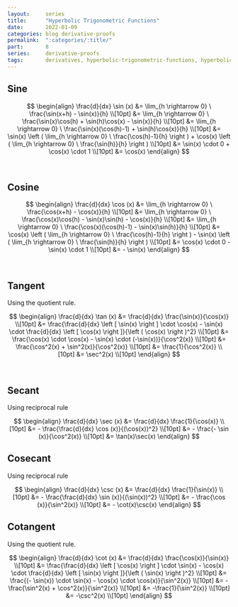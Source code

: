```yaml
---
layout:     series
title:      "Hyperbolic Trigonometric Functions"
date:       2022-01-09
categories: blog derivative-proofs
permalink:  ":categories/:title/"
part:       8
series:     derivative-proofs
tags:       derivatives, hyperbolic-trigonometric-functions, hyperbolic-trigonometry, sine, cosine, tangent, secant, cosecant, cotangent
---
```


## Sine

$$
\begin{align}
    \frac{d}{dx} \sin (x)
    &= \lim_{h \rightarrow 0} \ \frac{\sin(x+h) - \sin(x)}{h} \\[10pt]
    &= \lim_{h \rightarrow 0} \ \frac{\sin(x)\cos(h) + \sin(h)\cos(x) - \sin(x)}{h} \\[10pt]
    &= \lim_{h \rightarrow 0} \ \frac{\sin(x)(\cos(h)-1) + \sin(h)\cos(x)}{h} \\[10pt]
    &= \sin(x) \left ( \lim_{h \rightarrow 0} \ \frac{\cos(h)-1}{h} \right ) + \cos(x) \left ( \lim_{h \rightarrow 0} \ \frac{\sin(h)}{h} \right ) \\[10pt]
    &= \sin(x) \cdot 0 + \cos(x) \cdot 1 \\[10pt]
    &= \cos(x)
\end{align}
$$

<br>

## Cosine

$$
\begin{align}
    \frac{d}{dx} \cos (x)
    &= \lim_{h \rightarrow 0} \ \frac{\cos(x+h) - \cos(x)}{h} \\[10pt]
    &= \lim_{h \rightarrow 0} \ \frac{\cos(x)\cos(h) - \sin(x)\sin(h) - \cos(x)}{h} \\[10pt]
    &= \lim_{h \rightarrow 0} \ \frac{\cos(x)(\cos(h)-1) - \sin(x)\sin(h)}{h} \\[10pt]
    &= \cos(x) \left ( \lim_{h \rightarrow 0} \ \frac{\cos(h)-1}{h} \right ) - \sin(x) \left ( \lim_{h \rightarrow 0} \ \frac{\sin(h)}{h} \right ) \\[10pt]
    &= \cos(x) \cdot 0 - \sin(x) \cdot 1 \\[10pt]
    &= - \sin(x)
\end{align}
$$

<br>

## Tangent

Using the quotient rule.

$$
\begin{align}
    \frac{d}{dx} \tan (x)
    &= \frac{d}{dx} \frac{\sin(x)}{\cos(x)} \\[10pt]
    &= \frac{\frac{d}{dx} \left [ \sin(x) \right ] \cdot \cos(x) - \sin(x) \cdot \frac{d}{dx} \left [ \cos(x) \right ]}{\left ( \cos(x) \right )^2} \\[10pt]
    &= \frac{\cos(x) \cdot \cos(x) - \sin(x) \cdot (-\sin(x))}{\cos^2(x)} \\[10pt]
    &= \frac{\cos^2(x) + \sin^2(x)}{\cos^2(x)} \\[10pt]
    &= \frac{1}{\cos^2(x)} \\[10pt]
    &= \sec^2(x) \\[10pt]
\end{align}
$$

<br>

## Secant

Using reciprocal rule

$$
\begin{align}
    \frac{d}{dx} \sec (x)
    &= \frac{d}{dx} \frac{1}{\cos(x)} \\[10pt]
    &= - \frac{\frac{d}{dx} \cos (x)}{(\cos(x))^2} \\[10pt]
    &= - \frac{- \sin (x)}{\cos^2(x)} \\[10pt]
    &= \tan(x)\sec(x)
\end{align}
$$

## Cosecant

Using reciprocal rule

$$
\begin{align}
    \frac{d}{dx} \csc (x)
    &= \frac{d}{dx} \frac{1}{\sin(x)} \\[10pt]
    &= - \frac{\frac{d}{dx} \sin (x)}{(\sin(x))^2} \\[10pt]
    &= - \frac{\cos (x)}{\sin^2(x)} \\[10pt]
    &= - \cot(x)\csc(x)
\end{align}
$$

## Cotangent

Using the quotient rule.

$$
\begin{align}
    \frac{d}{dx} \cot (x)
    &= \frac{d}{dx} \frac{\cos(x)}{\sin(x)} \\[10pt]
    &= \frac{\frac{d}{dx} \left [ \cos(x) \right ] \cdot \sin(x) - \cos(x) \cdot \frac{d}{dx} \left [ \sin(x) \right ]}{\left ( \sin(x) \right )^2} \\[10pt]
    &= \frac{(- \sin(x)) \cdot \sin(x) - \cos(x) \cdot \cos(x)}{\sin^2(x)} \\[10pt]
    &= - \frac{\sin^2(x) + \cos^2(x)}{\sin^2(x)} \\[10pt]
    &= -\frac{1}{\sin^2(x)} \\[10pt]
    &= -\csc^2(x) \\[10pt]
\end{align}
$$